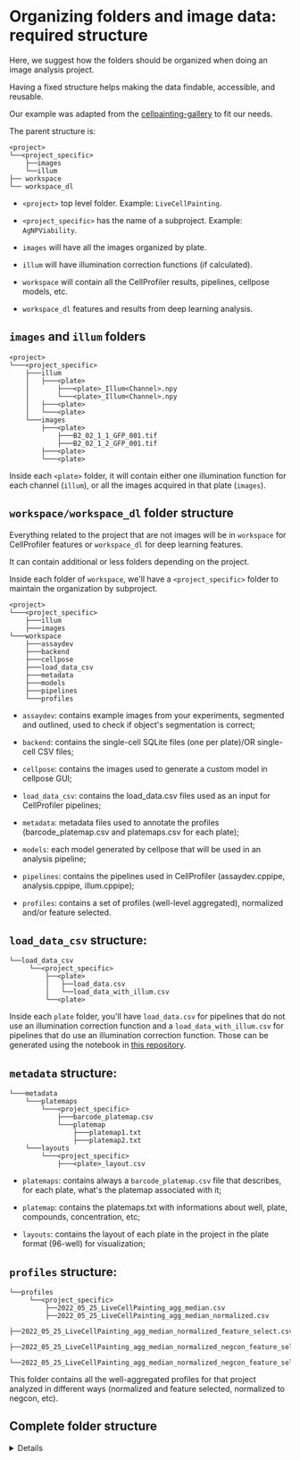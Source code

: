 # Organizing folders and image data: required structure

Here, we suggest how the folders should be organized when doing an image analysis project. 

Having a fixed structure helps making the data findable, accessible, and reusable. 

Our example was adapted from the [cellpainting-gallery](https://github.com/broadinstitute/cellpainting-gallery/blob/main/folder_structure.md) to fit our needs.

The parent structure is:

```
<project>
└──<project_specific>
    ├──images
    └──illum
├── workspace
└── workspace_dl
```
- `<project>` top level folder. Example: `LiveCellPainting`.

- `<project_specific>` has the name of a subproject. Example: `AgNPViability`. 

- `images` will have all the images organized by plate.

- `illum` will have illumination correction functions (if calculated).

- `workspace` will contain all the CellProfiler results, pipelines, cellpose models, etc.

- `workspace_dl` features and results from deep learning analysis. 

## `images` and `illum` folders

```
<project>
└───<project_specific>
    ├───illum
    │   ├───<plate>
    │       ├───<plate>_Illum<Channel>.npy
    │       └───<plate>_Illum<Channel>.npy
    │   ├───<plate>
    │   └───<plate>
    └───images
        ├───<plate>
            ├───B2_02_1_1_GFP_001.tif
            ├───B2_02_1_2_GFP_001.tif
        ├───<plate>
        └───<plate>
```

Inside each `<plate>` folder, it will contain either one illumination function for each channel (`illum`), or all the images acquired in that plate (`images`).

## `workspace/workspace_dl` folder structure

Everything related to the project that are not images will be in `workspace` for CellProfiler features or `workspace_dl` for deep learning features.

It can contain additional or less folders depending on the project.

Inside each folder of `workspace`, we'll have a `<project_specific>` folder to maintain the organization by subproject.

```
<project>
└───<project_specific>
    ├───illum
    ├───images
└───workspace
    ├───assaydev
    ├───backend
    ├───cellpose
    ├───load_data_csv
    ├───metadata
    ├───models
    ├───pipelines
    └───profiles
```

- `assaydev`: contains example images from your experiments, segmented and outlined, used to check if object's segmentation is correct;

- `backend`:  contains the single-cell SQLite files (one per plate)/OR single-cell CSV files;

- `cellpose`: contains the images used to generate a custom model in cellpose GUI;

- `load_data_csv`: contains the load_data.csv files used as an input for CellProfiler pipelines;

- `metadata`: metadata files used to annotate the profiles (barcode_platemap.csv and platemaps.csv for each plate);

- `models`: each model generated by cellpose that will be used in an analysis pipeline;

- `pipelines`: contains the pipelines used in CellProfiler (assaydev.cppipe, analysis.cppipe, illum.cppipe);

- `profiles`: contains a set of profiles (well-level aggregated), normalized and/or feature selected.

## `load_data_csv` structure:

```
└──load_data_csv
     └──<project_specific>
         ├──<plate>
         │   ├──load_data.csv
         │   └──load_data_with_illum.csv
         └──<plate>
```

Inside each `plate` folder, you'll have `load_data.csv` for pipelines that do not use an illumination correction function and a `load_data_with_illum.csv` for pipelines that do use an illumination correction function. Those can be generated using the notebook in [this repository](https://github.com/fefossa/LoadDataGenerator).


## `metadata` structure:

```
└───metadata
    └───platemaps
        └───<project_specific>
            ├───barcode_platemap.csv
            └───platemap
                ├───platemap1.txt
                ├───platemap2.txt
    └───layouts
        └───<project_specific>
            ├───<plate>_layout.csv
```
 - `platemaps`: contains always a `barcode_platemap.csv` file that describes, for each plate, what's the platemap associated with it;

 - `platemap`: contains the platemaps.txt with informations about well, plate, compounds, concentration, etc;

 - `layouts`: contains the layout of each plate in the project in the plate format (96-well) for visualization;


## `profiles` structure:

```
└──profiles
     └──<project_specific>
         ├──2022_05_25_LiveCellPainting_agg_median.csv
         ├──2022_05_25_LiveCellPainting_agg_median_normalized.csv
         ├──2022_05_25_LiveCellPainting_agg_median_normalized_feature_select.csv
         ├──2022_05_25_LiveCellPainting_agg_median_normalized_negcon_feature_select.csv
         └──2022_05_25_LiveCellPainting_agg_median_normalized_negcon_feature_select_pycombat.csv
```

This folder contains all the well-aggregated profiles for that project analyzed in different ways (normalized and feature selected, normalized to negcon, etc).

## Complete folder structure

<details>
<summary>Details</summary>
<br>

```
<project>
└───<project_specific>
    └───illum
    │   ├───<plate>
    │       ├───<plate>_Illum<Channel>.npy
    │       └───<plate>_Illum<Channel>.npy
    │   ├───<plate>
    │   └───<plate>
    └───images
        ├───<plate>
            ├───B2_02_1_1_GFP_001.tif
            ├───B2_02_1_2_GFP_001.tif
        ├───<plate>
        └───<plate>
└──workspace
    └───assaydev
        └───<project_specific>
            └───montage_segmentation.png
    └───backend
        └───<project_specific>
            └───<plate>
                ├──2022_05_25_LiveCellPainting_single_cells.csv
                └──2022_05_25_LiveCellPainting_single_cells.sqlite
    └───cellpose
        └───<project_specific>
            ├──train
                └───models
            └───test
    └──load_data_csv
        └──<project_specific>
            ├──<plate>
            │   ├──load_data.csv
            │   └──load_data_with_illum.csv
            └──<plate>
    └───metadata
        ├───platemaps
            └───<project_specific>
                ├───barcode_platemap.csv
                └───platemap
                    ├───platemap1.txt
                    ├───platemap2.txt
        └───layouts
            └───<project_specific>
                ├───<plate>_layout.csv
    └───metadata
        └───<project_specific>
            ├───cellpose_model_hoechst
    └───pipelines
        └───<project_specific>
            ├───assaydev.cppipe
            ├───analysis.cppipe
            └───illum.cppipe
    └──profiles
        └──<project_specific>
            ├──2022_05_25_LiveCellPainting_agg_median.csv
            ├──2022_05_25_LiveCellPainting_agg_median_normalized.csv
            ├──2022_05_25_LiveCellPainting_agg_median_normalized_feature_select.csv
            ├──2022_05_25_LiveCellPainting_agg_median_normalized_negcon_feature_select.csv
            └──2022_05_25_LiveCellPainting_agg_median_normalized_negcon_feature_select_pycombat.csv
```
</details>
